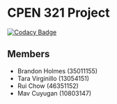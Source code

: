 # CPEN 321 Project

[![Codacy Badge](https://api.codacy.com/project/badge/Grade/9df8a17484c449fda448f8fd8e478437)](https://www.codacy.com/manual/MickAvery/cpen_321_project_2019?utm_source=github.com&amp;utm_medium=referral&amp;utm_content=MickAvery/cpen_321_project_2019&amp;utm_campaign=Badge_Grade)

## Members

* Brandon Holmes (35011155)
* Tara Virginillo (13054151)
* Rui Chow (46351152)
* Mav Cuyugan (10803147)
